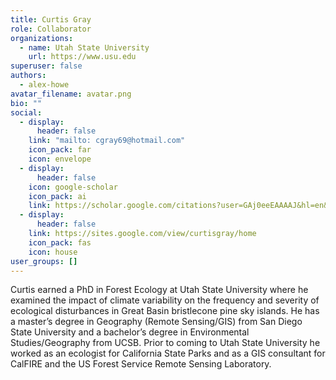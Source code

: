```yaml
---
title: Curtis Gray
role: Collaborator
organizations:
  - name: Utah State University
    url: https://www.usu.edu
superuser: false
authors:
  - alex-howe
avatar_filename: avatar.png
bio: ""
social:
  - display:
      header: false
    link: "mailto: cgray69@hotmail.com"
    icon_pack: far
    icon: envelope
  - display:
      header: false
    icon: google-scholar
    icon_pack: ai
    link: https://scholar.google.com/citations?user=GAj0eeEAAAAJ&hl=en&oi=ao
  - display:
      header: false
    link: https://sites.google.com/view/curtisgray/home
    icon_pack: fas
    icon: house
user_groups: []
---
```

Curtis earned a PhD in Forest Ecology at Utah State University where he examined the impact of climate variability on the frequency and severity of ecological disturbances in Great Basin bristlecone pine sky islands. He has a master’s degree in Geography (Remote Sensing/GIS) from San Diego State University and a bachelor’s degree in Environmental Studies/Geography from UCSB. Prior to coming to Utah State University he worked as an ecologist for California State Parks and as a GIS consultant for CalFIRE and the US Forest Service Remote Sensing Laboratory.
